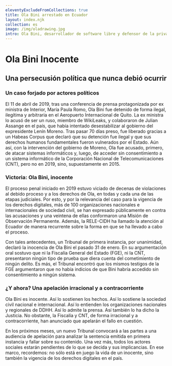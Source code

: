 ```yaml
---
eleventyExcludeFromCollections: true
title: Ola Bini arrestado en Ecuador
layout: index.njk
collection: es
image: /img/oladrawing.jpg
intro: Ola Bini, desarrollador de software libre y defensor de la privacidad, ha sido detenido como preso político por el gobierno de Ecuador y necesita de tu colaboración.
---
```


# Ola Bini Inocente

## Una persecusión política que nunca debió ocurrir

### Un caso forjado por actores políticos

El 11 de abril de 2019, tras una conferencia de prensa protagonizada por ex ministra de Interior, María Paula Romo, Ola Bini fue detenido de forma ilegal, ilegítima y arbitraria en el Aeropuerto Internacional de Quito. La ex ministra lo acusó de ser un ruso, miembro de WikiLeaks, y colaboraron de Julian Assange en el país, que había intentado desestabilizar al gobierno del expresidente Lenín Moreno.
Tras pasar 70 días preso, fue liberado gracias a un Habeas Corpus que declaró que su detención fue ilegal y que sus derechos humanos fundamentales fueron vulnerados por el Estado. Aún así, con la intervención del gobierno de Moreno, Ola fue acusado, primero, de atacar sistemas informáticos y, luego, de acceder sin consentimiento a un sistema informático de la Corporación Nacional de Telecomunicaciones (CNT), pero no en 2019, sino, supuestamente en 2015.

### Victoria: Ola Bini, inocente

El proceso penal iniciado en 2019 estuvo viciado de decenas de violaciones al debido proceso y a los derechos de Ola, en todas y cada una de las etapas judiciales. Por esto, y por la relevancia del caso para la vigencia de los derechos digitales, más de 100 organizaciones nacionales e internacionales de sociedad civil, se han expresado públicamente en contra las acusaciones y una veintena de ellas conformaron una Misión de Observación Permanente. Además, la RELE-CIDH ha llamado la atención al Ecuador de manera recurrente sobre la forma en que se ha llevado a cabo el proceso.

Con tales antecedentes, un Tribunal de primera instancia, por unanimidad, declaró la inocencia de Ola Bini el pasado 31 de enero. En su argumentación oral sostuvo que ni la Fiscalía General del Estado (FGE), ni la CNT, presentaron ningún tipo de prueba que diera cuenta del cometimiento de ningún delito. Es más, el Tribunal encontró que los mismos testigos de la FGE argumentaron que no había indicios de que Bini habría accedido sin consentimiento a ningún sistema.

### ¿Y ahora? Una apelación irracional y a contracorriente

Ola Bini es inocente. Así lo sostienen los hechos. Así lo sostiene la sociedad civil nacional e internacional. Así lo entienden los organizaciones nacionales y regionales de DDHH. Así lo admite la prensa. Así también lo ha dicho la Justicia. No obstante, la Fiscalía y CNT, de forma irracional y a contracorriente, han anunciado que apelarán el fallo en cuestión.

En los próximos meses, un nuevo Tribunal convocará a las partes a una audiencia de apelación para analizar la sentencia emitida en primera instancia y fallar sobre su contenido. Una vez más, todos los actores sociales estarán pendientes de lo que se decida y sus implicancias. En ese marco, recordemos: no sólo está en juego la vida de un inocente, sino también la vigencia de los derechos digitales en el país.


[carta de solidaridad]: /es/statement/
[dona]: https://www.gofundme.com/freeolabini
[Envía un correo electrónico]: https://www.codepink.org/free-ola-bini
[@FreeOlaBini]: http://twitter.com/FreeOlaBini
[#FreeOlaBini]: https://twitter.com/intent/tweet?text=Defensor+de+los+derechos+digitales+Ola+Bini+ha+sido+encarcelado+en+Ecuador.+Sigan+@FreeOlaBini&hashtags=FreeOlaBini
[support@freeolabini.org]: mailto:support@freeolabini.org
[Únete]: /es/subscribe/
[statement_2]: https://freeolabini.org/en/statement_2/

